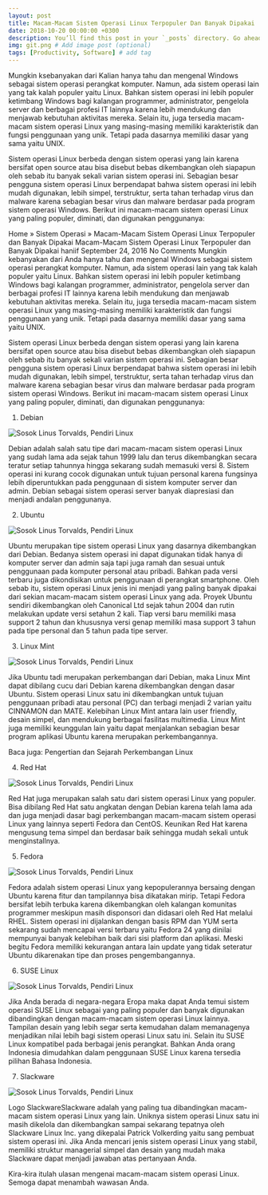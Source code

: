 ```yaml
---
layout: post
title: Macam-Macam Sistem Operasi Linux Terpopuler Dan Banyak Dipakai
date: 2018-10-20 00:00:00 +0300
description: You’ll find this post in your `_posts` directory. Go ahead and edit it and re-build the site to see your changes. # Add post description (optional)
img: git.png # Add image post (optional)
tags: [Productivity, Software] # add tag
---
```


Mungkin ksebanyakan dari Kalian hanya tahu dan mengenal Windows sebagai sistem operasi perangkat komputer. Namun, ada sistem operasi lain yang tak kalah populer yaitu Linux. Bahkan sistem operasi ini lebih populer ketimbang Windows bagi kalangan programmer, administrator, pengelola server dan berbagai profesi IT lainnya karena lebih mendukung dan menjawab kebutuhan aktivitas mereka. Selain itu, juga tersedia macam-macam sistem operasi Linux yang masing-masing memiliki karakteristik dan fungsi penggunaan yang unik. Tetapi pada dasarnya memiliki dasar yang sama yaitu UNIX.

Sistem operasi Linux berbeda dengan sistem operasi yang lain karena bersifat open source atau bisa disebut bebas dikembangkan oleh siapapun oleh sebab itu banyak sekali varian sistem operasi ini. Sebagian besar pengguna sistem operasi Linux berpendapat bahwa sistem operasi ini lebih mudah digunakan, lebih simpel, terstruktur, serta tahan terhadap virus dan malware karena sebagian besar virus dan malware berdasar pada program sistem operasi Windows. Berikut ini macam-macam sistem operasi Linux yang paling populer, diminati, dan digunakan penggunanya:

Home  »  Sistem Operasi   »   Macam-Macam Sistem Operasi Linux Terpopuler dan Banyak Dipakai
Macam-Macam Sistem Operasi Linux Terpopuler dan Banyak Dipakai
haniif September 24, 2016 No Comments
Mungkin kebanyakan dari Anda hanya tahu dan mengenal Windows sebagai sistem operasi perangkat komputer. Namun, ada sistem operasi lain yang tak kalah populer yaitu Linux. Bahkan sistem operasi ini lebih populer ketimbang Windows bagi kalangan programmer, administrator, pengelola server dan berbagai profesi IT lainnya karena lebih mendukung dan menjawab kebutuhan aktivitas mereka. Selain itu, juga tersedia macam-macam sistem operasi Linux yang masing-masing memiliki karakteristik dan fungsi penggunaan yang unik. Tetapi pada dasarnya memiliki dasar yang sama yaitu UNIX.

Sistem operasi Linux berbeda dengan sistem operasi yang lain karena bersifat open source atau bisa disebut bebas dikembangkan oleh siapapun oleh sebab itu banyak sekali varian sistem operasi ini. Sebagian besar pengguna sistem operasi Linux berpendapat bahwa sistem operasi ini lebih mudah digunakan, lebih simpel, terstruktur, serta tahan terhadap virus dan malware karena sebagian besar virus dan malware berdasar pada program sistem operasi Windows. Berikut ini macam-macam sistem operasi Linux yang paling populer, diminati, dan digunakan penggunanya:


 
1. Debian

![Sosok Linus Torvalds, Pendiri Linux]({{site.baseurl}}/assets/img/debian.png)

Debian adalah salah satu tipe dari macam-macam sistem operasi Linux yang sudah lama ada sejak tahun 1999 lalu dan terus dikembangkan secara teratur setiap tahunnya hingga sekarang sudah memasuki versi 8. Sistem operasi ini kurang cocok digunakan untuk tujuan personal karena fungsinya lebih diperuntukkan pada penggunaan di sistem komputer server dan admin. Debian sebagai sistem operasi server banyak diapresiasi dan menjadi andalan penggunanya.

2. Ubuntu

![Sosok Linus Torvalds, Pendiri Linux]({{site.baseurl}}/assets/img/ubuntu.png)

Ubuntu merupakan tipe sistem operasi Linux yang dasarnya dikembangkan dari Debian. Bedanya sistem operasi ini dapat digunakan tidak hanya di komputer server dan admin saja tapi juga ramah dan sesuai untuk penggunaan pada komputer personal atau pribadi. Bahkan pada versi terbaru juga dikondisikan untuk penggunaan di perangkat smartphone. Oleh sebab itu, sistem operasi Linux jenis ini menjadi yang paling banyak dipakai dari sekian macam-macam sistem operasi Linux yang ada. Proyek Ubuntu sendiri dikembangkan oleh Canonical Ltd sejak tahun 2004 dan rutin melakukan update versi setahun 2 kali. Tiap versi baru memiliki masa support 2 tahun dan khususnya versi genap memiliki masa support 3 tahun pada tipe personal dan 5 tahun pada tipe server.

3. Linux Mint

![Sosok Linus Torvalds, Pendiri Linux]({{site.baseurl}}/assets/img/mint.png)

Jika Ubuntu tadi merupakan perkembangan dari Debian, maka Linux Mint dapat dibilang cucu dari Debian karena dikembangkan dengan dasar Ubuntu. Sistem operasi Linux satu ini dikembangkan untuk tujuan penggunaan pribadi atau personal (PC) dan terbagi menjadi 2 varian yaitu CINNAMON dan MATE. Kelebihan Linux Mint antara lain user friendly, desain simpel, dan mendukung berbagai fasilitas multimedia. Linux Mint juga memiliki keunggulan lain yaitu dapat menjalankan sebagian besar program aplikasi Ubuntu karena merupakan perkembangannya.

Baca juga: Pengertian dan Sejarah Perkembangan Linux

4. Red Hat

![Sosok Linus Torvalds, Pendiri Linux]({{site.baseurl}}/assets/img/hat.jpeg)

Red Hat juga merupakan salah satu dari sistem operasi Linux yang populer. Bisa dibilang Red Hat satu angkatan dengan Debian karena telah lama ada dan juga menjadi dasar bagi perkembangan macam-macam sistem operasi Linux yang lainnya seperti Fedora dan CentOS. Keunikan Red Hat karena mengusung tema simpel dan berdasar baik sehingga mudah sekali untuk menginstallnya.

5. Fedora

![Sosok Linus Torvalds, Pendiri Linux]({{site.baseurl}}/assets/img/fedora.jpeg)

Fedora adalah sistem operasi Linux yang kepopulerannya bersaing dengan Ubuntu karena fitur dan tampilannya bisa dikatakan mirip. Tetapi Fedora bersifat lebih terbuka karena dikembangkan oleh kalangan komunitas programmer meskipun masih disponsori dan didasari oleh Red Hat melalui RHEL. Sistem operasi ini dijalankan dengan basis RPM dan YUM serta sekarang sudah mencapai versi terbaru yaitu Fedora 24 yang dinilai mempunyai banyak kelebihan baik dari sisi platform dan aplikasi. Meski begitu Fedora memiliki kekurangan antara lain update yang tidak seteratur Ubuntu dikarenakan tipe dan proses pengembangannya.

6. SUSE Linux

![Sosok Linus Torvalds, Pendiri Linux]({{site.baseurl}}/assets/img/suse.png)

Jika Anda berada di negara-negara Eropa maka dapat Anda temui sistem operasi SUSE Linux sebagai yang paling populer dan banyak digunakan dibandingkan dengan macam-macam sistem operasi Linux lainnya. Tampilan desain yang lebih segar serta kemudahan dalam memanagenya menjadikan nilai lebih bagi sistem operasi Linux satu ini. Selain itu SUSE Linux kompatibel pada berbagai jenis perangkat. Bahkan Anda orang Indonesia dimudahkan dalam penggunaan SUSE Linux karena tersedia pilihan Bahasa Indonesia.

7. Slackware

![Sosok Linus Torvalds, Pendiri Linux]({{site.baseurl}}/assets/img/slack.jpeg)

Logo SlackwareSlackware adalah yang paling tua dibandingkan macam-macam sistem operasi Linux yang lain. Uniknya sistem operasi Linux satu ini masih dikelola dan dikembangkan sampai sekarang tepatnya oleh Slackware Linux Inc. yang dikepalai Patrick Volkerding yaitu sang pembuat sistem operasi ini. Jika Anda mencari jenis sistem operasi Linux yang stabil, memiliki struktur managerial simpel dan desain yang mudah maka Slackware dapat menjadi jawaban atas pertanyaan Anda.

Kira-kira itulah ulasan mengenai macam-macam sistem operasi Linux. Semoga dapat menambah wawasan Anda.